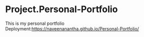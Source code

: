 # Project.Personal-Portfolio
This is my personal portfolio Deployment:https://naveenanantha.github.io/Personal-Portfolio/
